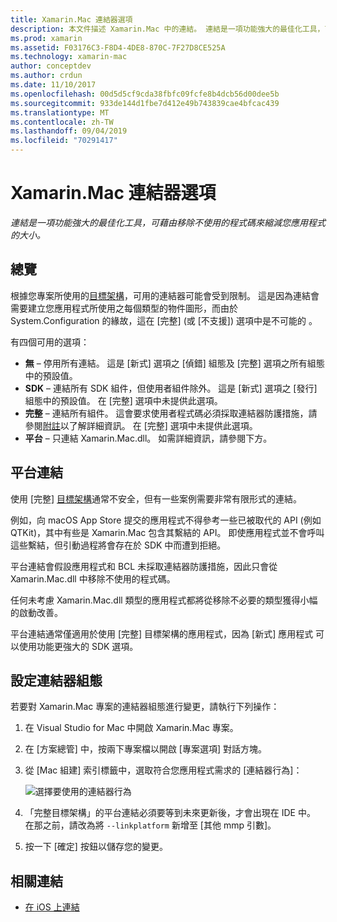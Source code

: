 ```yaml
---
title: Xamarin.Mac 連結器選項
description: 本文件描述 Xamarin.Mac 中的連結。 連結是一項功能強大的最佳化工具，可藉由移除不使用的程式碼來縮減您應用程式的大小。
ms.prod: xamarin
ms.assetid: F03176C3-F8D4-4DE8-870C-7F27D8CE525A
ms.technology: xamarin-mac
author: conceptdev
ms.author: crdun
ms.date: 11/10/2017
ms.openlocfilehash: 00d5d5cf9cda38fbfc09fcfe8b4dcb56d00dee5b
ms.sourcegitcommit: 933de144d1fbe7d412e49b743839cae4bfcac439
ms.translationtype: MT
ms.contentlocale: zh-TW
ms.lasthandoff: 09/04/2019
ms.locfileid: "70291417"
---
```

# <a name="xamarinmac-linker-options"></a>Xamarin.Mac 連結器選項

_連結是一項功能強大的最佳化工具，可藉由移除不使用的程式碼來縮減您應用程式的大小。_

## <a name="overview"></a>總覽

根據您專案所使用的[目標架構](~/mac/platform/target-framework.md)，可用的連結器可能會受到限制。 這是因為連結會需要建立您應用程式所使用之每個類型的物件圖形，而由於 System.Configuration 的緣故，這在 [完整] (或 [不支援]) 選項中是不可能的 。

有四個可用的選項：

- **無** – 停用所有連結。 這是 [新式] 選項之 [偵錯] 組態及 [完整] 選項之所有組態中的預設值。
- **SDK** – 連結所有 SDK 組件，但使用者組件除外。 這是 [新式] 選項之 [發行] 組態中的預設值。 在 [完整] 選項中未提供此選項。
- **完整** – 連結所有組件。 這會要求使用者程式碼必須採取連結器防護措施，請參閱[附註](~/ios/deploy-test/linker.md)以了解詳細資訊。 在 [完整] 選項中未提供此選項。
- **平台** – 只連結 Xamarin.Mac.dll。 如需詳細資訊，請參閱下方。

## <a name="platform-linking"></a>平台連結

使用 [完整] [目標架構](~/mac/platform/target-framework.md)通常不安全，但有一些案例需要非常有限形式的連結。

例如，向 macOS App Store 提交的應用程式不得參考一些已被取代的 API (例如 QTKit)，其中有些是 Xamarin.Mac 包含其繫結的 API。 即使應用程式並不會呼叫這些繫結，但引動過程將會存在於 SDK 中而遭到拒絕。

平台連結會假設應用程式和 BCL 未採取連結器防護措施，因此只會從 Xamarin.Mac.dll 中移除不使用的程式碼。 

任何未考慮 Xamarin.Mac.dll 類型的應用程式都將從移除不必要的類型獲得小幅的啟動改善。

平台連結通常僅適用於使用 [完整] 目標架構的應用程式，因為 [新式] 應用程式 可以使用功能更強大的 SDK 選項。

## <a name="setting-the-linker-configuration"></a>設定連結器組態

若要對 Xamarin.Mac 專案的連結器組態進行變更，請執行下列操作：

1. 在 Visual Studio for Mac 中開啟 Xamarin.Mac 專案。
2. 在 [方案總管] 中，按兩下專案檔以開啟 [專案選項] 對話方塊。
3. 從 [Mac 組建] 索引標籤中，選取符合您應用程式需求的 [連結器行為]：

    ![選擇要使用的連結器行為](linker-images/link-behavior.png "選擇要使用的連結器行為")

4. 「完整目標架構」的平台連結必須要等到未來更新後，才會出現在 IDE 中。 在那之前，請改為將 `--linkplatform` 新增至 [其他 mmp 引數]。
5. 按一下 [確定] 按鈕以儲存您的變更。


## <a name="related-links"></a>相關連結

- [在 iOS 上連結](~/ios/deploy-test/linker.md)
